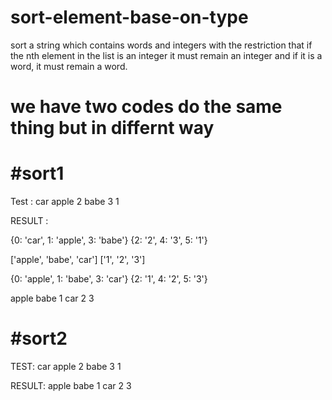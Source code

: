 # sort-element-base-on-type
 sort a string which contains words and integers with the restriction that if the nth element in the list is an integer it must remain an integer and if it is a word, it must remain a word.
 
 we have two codes do the same thing but in differnt way 
 =======================================================================
 #sort1 
 =======================================================================

 
 Test : 
 car apple 2 babe 3 1
 
RESULT :

{0: 'car', 1: 'apple', 3: 'babe'}
{2: '2', 4: '3', 5: '1'}

['apple', 'babe', 'car']
['1', '2', '3']

{0: 'apple', 1: 'babe', 3: 'car'}
{2: '1', 4: '2', 5: '3'}

apple babe 1 car 2 3


#sort2 
=======================================================================



TEST:
car apple 2 babe 3 1

RESULT:
apple babe 1 car 2 3

